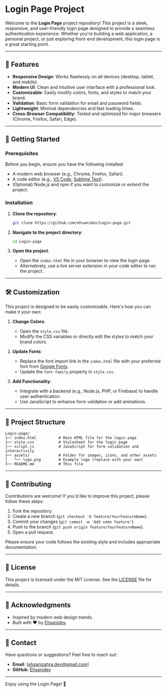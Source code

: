 # Login Page Project

Welcome to the **Login Page** project repository! This project is a sleek, responsive, and user-friendly login page designed to provide a seamless authentication experience. Whether you're building a web application, a personal project, or just exploring front-end development, this login page is a great starting point.

---

## 🌟 Features

- **Responsive Design**: Works flawlessly on all devices (desktop, tablet, and mobile).
- **Modern UI**: Clean and intuitive user interface with a professional look.
- **Customizable**: Easily modify colors, fonts, and styles to match your brand.
- **Validation**: Basic form validation for email and password fields.
- **Lightweight**: Minimal dependencies and fast loading times.
- **Cross-Browser Compatibility**: Tested and optimized for major browsers (Chrome, Firefox, Safari, Edge).

---

## 🚀 Getting Started

### Prerequisites

Before you begin, ensure you have the following installed:
- A modern web browser (e.g., Chrome, Firefox, Safari).
- A code editor (e.g., [VS Code](https://code.visualstudio.com/), [Sublime Text](https://www.sublimetext.com/)).
- (Optional) Node.js and npm if you want to customize or extend the project.

### Installation

1. **Clone the repository**:
   ```bash
   git clone https://github.com/ehsanidev/Login-page.git
   ```

2. **Navigate to the project directory**:
   ```bash
   cd Login-page
   ```

3. **Open the project**:
   - Open the `index.html` file in your browser to view the login page.
   - Alternatively, use a live server extension in your code editor to run the project.

---

## 🛠️ Customization

This project is designed to be easily customizable. Here's how you can make it your own:

1. **Change Colors**:
   - Open the `style.css` file.
   - Modify the CSS variables or directly edit the styles to match your brand colors.

2. **Update Fonts**:
   - Replace the font import link in the `index.html` file with your preferred font from [Google Fonts](https://fonts.google.com/).
   - Update the `font-family` property in `style.css`.

3. **Add Functionality**:
   - Integrate with a backend (e.g., Node.js, PHP, or Firebase) to handle user authentication.
   - Use JavaScript to enhance form validation or add animations.

---

## 📂 Project Structure

```
Login-page/
├── index.html          # Main HTML file for the login page
├── style.css           # Stylesheet for the login page
├── script.js           # JavaScript for form validation and interactivity
├── assets/             # Folder for images, icons, and other assets
│   └── logo.png        # Example logo (replace with your own)
├── README.md           # This file
```

---

## 🤝 Contributing

Contributions are welcome! If you'd like to improve this project, please follow these steps:

1. Fork the repository.
2. Create a new branch (`git checkout -b feature/YourFeatureName`).
3. Commit your changes (`git commit -m 'Add some feature'`).
4. Push to the branch (`git push origin feature/YourFeatureName`).
5. Open a pull request.

Please ensure your code follows the existing style and includes appropriate documentation.

---

## 📄 License

This project is licensed under the MIT License. See the [LICENSE](LICENSE) file for details.

---

## 🙏 Acknowledgments

- Inspired by modern web design trends.
- Built with ❤️ by [Ehsanidev](https://github.com/ehsanidev).

---

## 📧 Contact

Have questions or suggestions? Feel free to reach out:
- **Email**: [ehsanizahra.dev@gmail.com]
- **GitHub**: [Ehsanidev](https://github.com/ehsanidev)

---

Enjoy using the Login Page! 🎉
